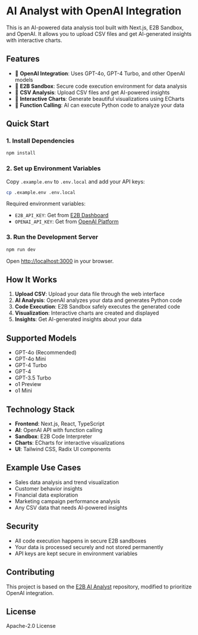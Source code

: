 # AI Analyst with OpenAI Integration

This is an AI-powered data analysis tool built with Next.js, E2B Sandbox, and OpenAI. It allows you to upload CSV files and get AI-generated insights with interactive charts.

## Features

- 🔸 **OpenAI Integration**: Uses GPT-4o, GPT-4 Turbo, and other OpenAI models
- 🔸 **E2B Sandbox**: Secure code execution environment for data analysis
- 🔸 **CSV Analysis**: Upload CSV files and get AI-powered insights
- 🔸 **Interactive Charts**: Generate beautiful visualizations using ECharts
- 🔸 **Function Calling**: AI can execute Python code to analyze your data

## Quick Start

### 1. Install Dependencies

```bash
npm install
```

### 2. Set up Environment Variables

Copy `.example.env` to `.env.local` and add your API keys:

```bash
cp .example.env .env.local
```

Required environment variables:
- `E2B_API_KEY`: Get from [E2B Dashboard](https://e2b.dev/dashboard)
- `OPENAI_API_KEY`: Get from [OpenAI Platform](https://platform.openai.com/api-keys)

### 3. Run the Development Server

```bash
npm run dev
```

Open [http://localhost:3000](http://localhost:3000) in your browser.

## How It Works

1. **Upload CSV**: Upload your data file through the web interface
2. **AI Analysis**: OpenAI analyzes your data and generates Python code
3. **Code Execution**: E2B Sandbox safely executes the generated code
4. **Visualization**: Interactive charts are created and displayed
5. **Insights**: Get AI-generated insights about your data

## Supported Models

- GPT-4o (Recommended)
- GPT-4o Mini
- GPT-4 Turbo
- GPT-4
- GPT-3.5 Turbo
- o1 Preview
- o1 Mini

## Technology Stack

- **Frontend**: Next.js, React, TypeScript
- **AI**: OpenAI API with function calling
- **Sandbox**: E2B Code Interpreter
- **Charts**: ECharts for interactive visualizations
- **UI**: Tailwind CSS, Radix UI components

## Example Use Cases

- Sales data analysis and trend visualization
- Customer behavior insights
- Financial data exploration
- Marketing campaign performance analysis
- Any CSV data that needs AI-powered insights

## Security

- All code execution happens in secure E2B sandboxes
- Your data is processed securely and not stored permanently
- API keys are kept secure in environment variables

## Contributing

This project is based on the [E2B AI Analyst](https://github.com/e2b-dev/ai-analyst) repository, modified to prioritize OpenAI integration.

## License

Apache-2.0 License
